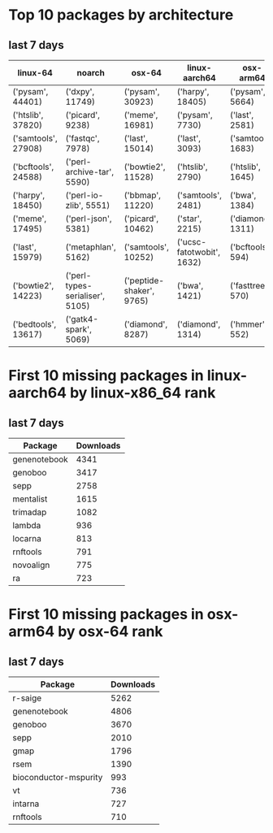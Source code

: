 # Top 10 packages by architecture
## last 7 days
|linux-64 | noarch | osx-64 | linux-aarch64 | osx-arm64 | 
|-|-|-|-|-|
|('pysam', 44401) |('dxpy', 11749) |('pysam', 30923) |('harpy', 18405) |('pysam', 5664) |
|('htslib', 37820) |('picard', 9238) |('meme', 16981) |('pysam', 7730) |('last', 2581) |
|('samtools', 27908) |('fastqc', 7978) |('last', 15014) |('last', 3093) |('samtools', 1683) |
|('bcftools', 24588) |('perl-archive-tar', 5590) |('bowtie2', 11528) |('htslib', 2790) |('htslib', 1645) |
|('harpy', 18450) |('perl-io-zlib', 5551) |('bbmap', 11220) |('samtools', 2481) |('bwa', 1384) |
|('meme', 17495) |('perl-json', 5381) |('picard', 10462) |('star', 2215) |('diamond', 1311) |
|('last', 15979) |('metaphlan', 5162) |('samtools', 10252) |('ucsc-fatotwobit', 1632) |('bcftools', 594) |
|('bowtie2', 14223) |('perl-types-serialiser', 5105) |('peptide-shaker', 9765) |('bwa', 1421) |('fasttree', 570) |
|('bedtools', 13617) |('gatk4-spark', 5069) |('diamond', 8287) |('diamond', 1314) |('hmmer', 552) |
# First 10 missing packages in linux-aarch64 by linux-x86_64 rank
## last 7 days

| Package | Downloads |
| - | - |
| genenotebook | 4341 | 
| genoboo | 3417 | 
| sepp | 2758 | 
| mentalist | 1615 | 
| trimadap | 1082 | 
| lambda | 936 | 
| locarna | 813 | 
| rnftools | 791 | 
| novoalign | 775 | 
| ra | 723 | 
# First 10 missing packages in osx-arm64 by osx-64 rank
## last 7 days

| Package | Downloads |
| - | - |
| r-saige | 5262 | 
| genenotebook | 4806 | 
| genoboo | 3670 | 
| sepp | 2010 | 
| gmap | 1796 | 
| rsem | 1390 | 
| bioconductor-mspurity | 993 | 
| vt | 736 | 
| intarna | 727 | 
| rnftools | 710 | 
